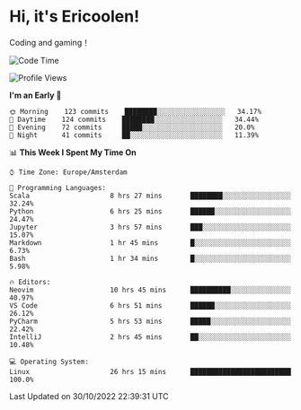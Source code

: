 # Hi, it's Ericoolen!
Coding and gaming！

<!--START_SECTION:waka-->
![Code Time](http://img.shields.io/badge/Code%20Time-500%20hrs%2028%20mins-blue)

![Profile Views](http://img.shields.io/badge/Profile%20Views-9-blue)

**I'm an Early 🐤** 

```text
🌞 Morning    123 commits    ████████░░░░░░░░░░░░░░░░░   34.17% 
🌆 Daytime    124 commits    ████████░░░░░░░░░░░░░░░░░   34.44% 
🌃 Evening    72 commits     █████░░░░░░░░░░░░░░░░░░░░   20.0% 
🌙 Night      41 commits     ██░░░░░░░░░░░░░░░░░░░░░░░   11.39%

```


📊 **This Week I Spent My Time On** 

```text
⌚︎ Time Zone: Europe/Amsterdam

💬 Programming Languages: 
Scala                    8 hrs 27 mins       ████████░░░░░░░░░░░░░░░░░   32.24% 
Python                   6 hrs 25 mins       ██████░░░░░░░░░░░░░░░░░░░   24.47% 
Jupyter                  3 hrs 57 mins       ███░░░░░░░░░░░░░░░░░░░░░░   15.07% 
Markdown                 1 hr 45 mins        █░░░░░░░░░░░░░░░░░░░░░░░░   6.73% 
Bash                     1 hr 34 mins        █░░░░░░░░░░░░░░░░░░░░░░░░   5.98%

🔥 Editors: 
Neovim                   10 hrs 45 mins      ██████████░░░░░░░░░░░░░░░   40.97% 
VS Code                  6 hrs 51 mins       ██████░░░░░░░░░░░░░░░░░░░   26.12% 
PyCharm                  5 hrs 53 mins       █████░░░░░░░░░░░░░░░░░░░░   22.42% 
IntelliJ                 2 hrs 45 mins       ██░░░░░░░░░░░░░░░░░░░░░░░   10.48%

💻 Operating System: 
Linux                    26 hrs 15 mins      █████████████████████████   100.0%

```


 Last Updated on 30/10/2022 22:39:31 UTC
<!--END_SECTION:waka-->

